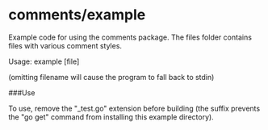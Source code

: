 comments/example
================

Example code for using the comments package. The files folder contains files with various comment styles.

Usage: example [file]

(omitting filename will cause the program to fall back to stdin)

###Use

To use, remove the "_test.go" extension before building (the suffix prevents the "go get" command from installing this example directory).